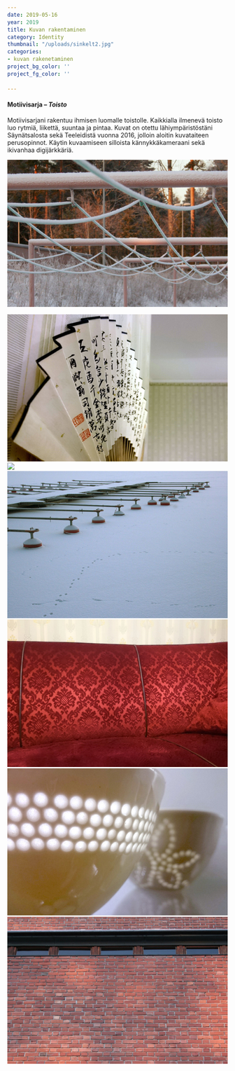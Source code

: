 ```yaml
---
date: 2019-05-16
year: 2019
title: Kuvan rakentaminen
category: Identity
thumbnail: "/uploads/sinkelt2.jpg"
categories:
- kuvan rakenetaminen
project_bg_color: ''
project_fg_color: ''

---
```

#### **Motiivisarja – _Toisto_**

Motiivisarjani rakentuu ihmisen luomalle toistolle. Kaikkialla ilmenevä toisto luo rytmiä, liikettä, suuntaa ja pintaa. Kuvat on otettu lähiympäristöstäni Säynätsalosta sekä Teeleidistä vuonna 2016, jolloin aloitin kuvataiteen perusopinnot. Käytin kuvaamiseen silloista kännykkäkameraani sekä ikivanhaa digijärkkäriä.

![](/uploads/pyykkinaru.jpg)

![](/uploads/viuhkapieni.jpg)![](/uploads/tiiliseinä.jpg)![](/uploads/laituri_b.jpg)![](/uploads/sohvai_b.jpg)![](/uploads/kippo_b.jpg)![](/uploads/ikkunanauha_b.jpg)